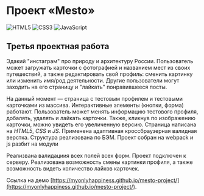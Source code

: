 # Проект «Mesto»
![HTML5](https://img.shields.io/badge/html5-%23E34F26.svg?style=for-the-badge&logo=html5&logoColor=white)
![CSS3](https://img.shields.io/badge/css3-%231572B6.svg?style=for-the-badge&logo=css3&logoColor=white)
![JavaScript](https://img.shields.io/badge/javascript-%23323330.svg?style=for-the-badge&logo=javascript&logoColor=%23F7DF1E)
## Третья проектная работа
Эдакий "инстаграм" про природу и архитектуру России. Пользователь может загружать карточки с фотографией и названием мест из своих путешествий, а также редактировать свой профиль: сменить картинку или изменить имя/род деятельности. Другие пользователи могут заходить на его страницу и "лайкать" понравившееся посты.

На данный момент — страница с тестовым профилем и тестовыми карточками из массива.
Интерактивные элементы (кнопки, форма) работают. Пользователь может менять информацию тестового профиля, добалять, удалять и лайкать карточки. Также, кликнув по изображению карточки, можно увидеть его увеличенную версию.
Страница написана на _HTML5_, _CSS_ и _JS_. Применена адаптивная кроссбраузерная валидная верстка. Структура реализована по БЭМ. Проект собран на webpack и js разбит на модули

Реализвана валидациия всех полей всех форм.
Проект подключен к серверу. Реализована возможность смены картинки профиля, а также возможность видеть количество лайков карточек.

Ссылка на демо [https://myonlyhappiness.github.io/mesto-project/](https://myonlyhappiness.github.io/mesto-project/).
